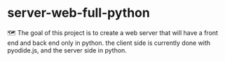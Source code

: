 # server-web-full-python
🗺️ The goal of this project is to create a web server that will have a front end and back end only in python. the client side is currently done with pyodide.js, and the server side in python.

